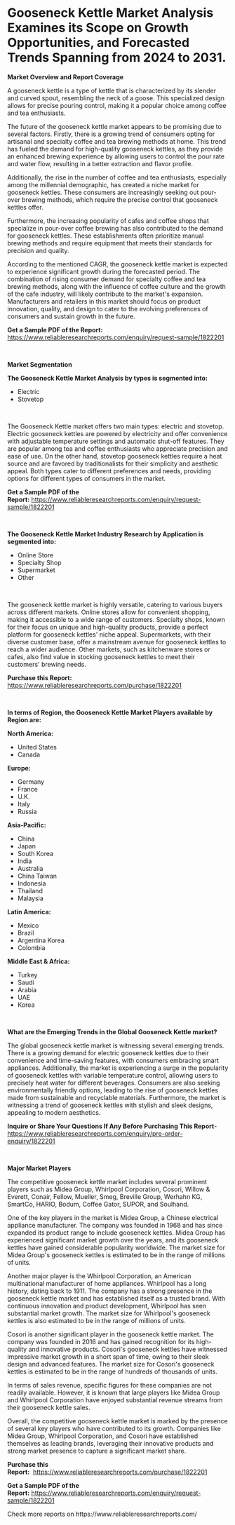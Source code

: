 <p><h1>Gooseneck Kettle Market Analysis Examines its Scope on Growth Opportunities, and Forecasted Trends Spanning from 2024 to 2031.</h1></p><p><strong>Market Overview and Report Coverage</strong></p>
<p><p>A gooseneck kettle is a type of kettle that is characterized by its slender and curved spout, resembling the neck of a goose. This specialized design allows for precise pouring control, making it a popular choice among coffee and tea enthusiasts.</p><p>The future of the gooseneck kettle market appears to be promising due to several factors. Firstly, there is a growing trend of consumers opting for artisanal and specialty coffee and tea brewing methods at home. This trend has fueled the demand for high-quality gooseneck kettles, as they provide an enhanced brewing experience by allowing users to control the pour rate and water flow, resulting in a better extraction and flavor profile.</p><p>Additionally, the rise in the number of coffee and tea enthusiasts, especially among the millennial demographic, has created a niche market for gooseneck kettles. These consumers are increasingly seeking out pour-over brewing methods, which require the precise control that gooseneck kettles offer.</p><p>Furthermore, the increasing popularity of cafes and coffee shops that specialize in pour-over coffee brewing has also contributed to the demand for gooseneck kettles. These establishments often prioritize manual brewing methods and require equipment that meets their standards for precision and quality.</p><p>According to the mentioned CAGR, the gooseneck kettle market is expected to experience significant growth during the forecasted period. The combination of rising consumer demand for specialty coffee and tea brewing methods, along with the influence of coffee culture and the growth of the cafe industry, will likely contribute to the market's expansion. Manufacturers and retailers in this market should focus on product innovation, quality, and design to cater to the evolving preferences of consumers and sustain growth in the future.</p></p>
<p><strong>Get a Sample PDF of the Report:</strong> <a href="https://www.reliableresearchreports.com/enquiry/request-sample/1822201">https://www.reliableresearchreports.com/enquiry/request-sample/1822201</a></p>
<p>&nbsp;</p>
<p><strong>Market Segmentation</strong></p>
<p><strong>The Gooseneck Kettle Market Analysis by types is segmented into:</strong></p>
<p><ul><li>Electric</li><li>Stovetop</li></ul></p>
<p>&nbsp;</p>
<p><p>The Gooseneck Kettle market offers two main types: electric and stovetop. Electric gooseneck kettles are powered by electricity and offer convenience with adjustable temperature settings and automatic shut-off features. They are popular among tea and coffee enthusiasts who appreciate precision and ease of use. On the other hand, stovetop gooseneck kettles require a heat source and are favored by traditionalists for their simplicity and aesthetic appeal. Both types cater to different preferences and needs, providing options for different types of consumers in the market.</p></p>
<p><strong>Get a Sample PDF of the Report:</strong>&nbsp;<a href="https://www.reliableresearchreports.com/enquiry/request-sample/1822201">https://www.reliableresearchreports.com/enquiry/request-sample/1822201</a></p>
<p>&nbsp;</p>
<p><strong>The Gooseneck Kettle Market Industry Research by Application is segmented into:</strong></p>
<p><ul><li>Online Store</li><li>Specialty Shop</li><li>Supermarket</li><li>Other</li></ul></p>
<p>&nbsp;</p>
<p><p>The gooseneck kettle market is highly versatile, catering to various buyers across different markets. Online stores allow for convenient shopping, making it accessible to a wide range of customers. Specialty shops, known for their focus on unique and high-quality products, provide a perfect platform for gooseneck kettles' niche appeal. Supermarkets, with their diverse customer base, offer a mainstream avenue for gooseneck kettles to reach a wider audience. Other markets, such as kitchenware stores or cafes, also find value in stocking gooseneck kettles to meet their customers' brewing needs.</p></p>
<p><strong>Purchase this Report:</strong>&nbsp; <a href="https://www.reliableresearchreports.com/purchase/1822201">https://www.reliableresearchreports.com/purchase/1822201</a></p>
<p>&nbsp;</p>
<p><strong>In terms of Region, the Gooseneck Kettle Market Players available by Region are:</strong></p>
<p>
    <p> <strong> North America: </strong>
        <ul>
            <li>United States</li>
            <li>Canada</li>
        </ul>
        </p> 
    <p> <strong> Europe: </strong>
        <ul>
            <li>Germany</li>
            <li>France</li>
            <li>U.K.</li>
            <li>Italy</li>
            <li>Russia</li>
        </ul>
        </p> 
    <p> <strong> Asia-Pacific: </strong>
        <ul>
            <li>China</li>
            <li>Japan</li>
            <li>South Korea</li>
            <li>India</li>
            <li>Australia</li>
            <li>China Taiwan</li>
            <li>Indonesia</li>
            <li>Thailand</li>
            <li>Malaysia</li>
        </ul>
        </p> 
    <p> <strong> Latin America: </strong>
        <ul>
            <li>Mexico</li>
            <li>Brazil</li>
            <li>Argentina Korea</li>
            <li>Colombia</li>
        </ul>
        </p> 
    <p> <strong> Middle East & Africa: </strong>
        <ul>
            <li>Turkey</li>
            <li>Saudi</li>
            <li>Arabia</li>
            <li>UAE</li>
            <li>Korea</li>
        </ul>
    </p>
    </p>
<p>&nbsp;</p>
<p><strong>What are the Emerging Trends in the Global Gooseneck Kettle market?</strong></p>
<p><p>The global gooseneck kettle market is witnessing several emerging trends. There is a growing demand for electric gooseneck kettles due to their convenience and time-saving features, with consumers embracing smart appliances. Additionally, the market is experiencing a surge in the popularity of gooseneck kettles with variable temperature control, allowing users to precisely heat water for different beverages. Consumers are also seeking environmentally friendly options, leading to the rise of gooseneck kettles made from sustainable and recyclable materials. Furthermore, the market is witnessing a trend of gooseneck kettles with stylish and sleek designs, appealing to modern aesthetics.</p></p>
<p><strong>Inquire or Share Your Questions If Any Before Purchasing This Report</strong>- <a href="https://www.reliableresearchreports.com/enquiry/pre-order-enquiry/1822201">https://www.reliableresearchreports.com/enquiry/pre-order-enquiry/1822201</a></p>
<p>&nbsp;</p>
<p><strong>Major Market Players</strong></p>
<p><p>The competitive gooseneck kettle market includes several prominent players such as Midea Group, Whirlpool Corporation, Cosori, Willow & Everett, Conair, Fellow, Mueller, Smeg, Breville Group, Werhahn KG, SmartCo, HARIO, Bodum, Coffee Gator, SUPOR, and Soulhand.</p><p>One of the key players in the market is Midea Group, a Chinese electrical appliance manufacturer. The company was founded in 1968 and has since expanded its product range to include gooseneck kettles. Midea Group has experienced significant market growth over the years, and its gooseneck kettles have gained considerable popularity worldwide. The market size for Midea Group's gooseneck kettles is estimated to be in the range of millions of units.</p><p>Another major player is the Whirlpool Corporation, an American multinational manufacturer of home appliances. Whirlpool has a long history, dating back to 1911. The company has a strong presence in the gooseneck kettle market and has established itself as a trusted brand. With continuous innovation and product development, Whirlpool has seen substantial market growth. The market size for Whirlpool's gooseneck kettles is also estimated to be in the range of millions of units.</p><p>Cosori is another significant player in the gooseneck kettle market. The company was founded in 2016 and has gained recognition for its high-quality and innovative products. Cosori's gooseneck kettles have witnessed impressive market growth in a short span of time, owing to their sleek design and advanced features. The market size for Cosori's gooseneck kettles is estimated to be in the range of hundreds of thousands of units.</p><p>In terms of sales revenue, specific figures for these companies are not readily available. However, it is known that large players like Midea Group and Whirlpool Corporation have enjoyed substantial revenue streams from their gooseneck kettle sales.</p><p>Overall, the competitive gooseneck kettle market is marked by the presence of several key players who have contributed to its growth. Companies like Midea Group, Whirlpool Corporation, and Cosori have established themselves as leading brands, leveraging their innovative products and strong market presence to capture a significant market share.</p></p>
<p><strong>Purchase this Report:</strong>&nbsp;&nbsp;<a href="https://www.reliableresearchreports.com/purchase/1822201">https://www.reliableresearchreports.com/purchase/1822201</a></p>
<p></p>
<p><strong>Get a Sample PDF of the Report:</strong>&nbsp;<a href="https://www.reliableresearchreports.com/enquiry/request-sample/1822201">https://www.reliableresearchreports.com/enquiry/request-sample/1822201</a></p>
<p>Check more reports on https://www.reliableresearchreports.com/</p>